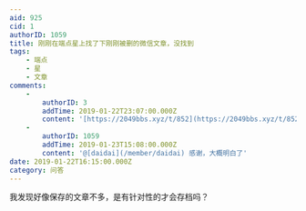```yaml
---
aid: 925
cid: 1
authorID: 1059
title: 刚刚在端点星上找了下刚刚被删的微信文章，没找到
tags:
    - 端点
    - 星
    - 文章
comments:
    -
        authorID: 3
        addTime: 2019-01-22T23:07:00.000Z
        content: '[https://2049bbs.xyz/t/852](https://2049bbs.xyz/t/852) 看这里。'
    -
        authorID: 1059
        addTime: 2019-01-23T15:08:00.000Z
        content: '@[daidai](/member/daidai) 感谢，大概明白了'
date: 2019-01-22T16:15:00.000Z
category: 问答
---
```


我发现好像保存的文章不多，是有针对性的才会存档吗？
